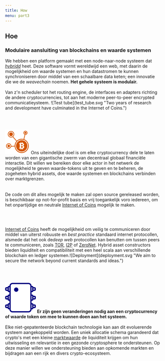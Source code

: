 ```yaml
---
title: How
menu: part3
---
```


## Hoe
### Modulaire aansluiting van blockchains en waarde systemen

<span class="column-left">
We hebben een platform gemaakt met een node-naar-node systeem dat <a href="https://github.com/internetofcoins/hybridd" target="_blank"><i>hybridd</i></a> heet. Deze software vormt wereldwijd een web, met daarin de mogelijkheid om waarde systemen en hun datastromen te kunnen synchroniseren door middel van een schaalbare data keten; een innovatie die we de <i>weavechain</i> noemen. <b>Het gehele systeem is modulair.</b><br><br> Van z'n scheduler tot het routing engine, de interfaces en adapters richting de andere cryptocurrencies, tot aan het moderne peer-to-peer encrypted communicatieysteem.
</span><span class="column-right small" style="height: 12em;">![Test tube](test_tube.svg "Two years of research and development have culminated in the Internet of Coins.")</span>

<br><br>

<span class="column-left small" style="height: 15em;">![Bitcoin network](bitcoin_network.svg "We have taken the solid development and resilience of Bitcoin as an example.")</span><span class="column-right">
Ons uiteindelijke doel is om elke cryptocurrency dele te laten worden van een gigantische zwerm van decentraal globaal financiële interactie. Dit willen we bereiken door elke actor in het netwerk de mogelijkheid te geven waarde-tokens uit te geven en te beheren, de zogeheten hybrid assets, doe waarde systemen en blockchains verbinden over marktgrenzen.<br><br><br> De code om dit alles mogelijk te maken zal open source gereleased worden, is beschikbaar op not-for-profit basis en vrij toegankelijk voro iedereen, om het onpartijdige en neutrale <a href="https://internetofcoins.org" target="_blank">Internet of Coins</a> mogelijk te maken.

<br><br>

<span class="column-left">
<a href="https://internetofcoins.org" target="_blank">Internet of Coins</a> heeft de mogelijkheid om veilig te communiceren door middel van uiterst robuuste en <i>best practice</i> standaard internet protocollen, alsmede dat het ook de<i>deep web</i> protocollen kan benutten om tussen peers te communiceren, zoals <a href="https://www.torproject.org/" target="_blank">TOR</a>, <a href="https://geti2p.net/" target="_blank">I2P</a> of <a href="https://zeronet.io/" target="_blank">ZeroNet</a>. Hybrid asset constructors bieden liquiditeit en compatibiliteit met een heel scala aan verschillende blockchain en ledger systemen.</span><span class="column-right small" style="height: 9em;">![Deployment](deployment.svg "We aim to secure the network beyond current standards and ideas.")</span>

<br><br>

<span class="column-left small" style="height: 10em;">![Integrated circuit](integrated_circuit.svg "Everyone is free to connect to Internet of Coins hybrid nodes.")</span><span class="column-right">
<b>Er zijn geen veranderingen nodig aan een cryptocurrency of waarde token om mee te kunnen doen aan het systeem.</b><br><br>Elke niet-gepatenteerde blockchain technologie kan aan dit evoluerende systeem aangekoppeld worden. Een uniek allocatie schema garandeerd dat crypto's met een kleine <a href="http://coinmarketcap.com/" target="_blank">marktwaarde</a> de liquiditeit krijgen om hun uitwisseling en relevantie in een gezonde cryptosphere te ondersteunen. Op deze manier willen we ondersteuning bieden aan opkomende markten en bijdragen aan een rijk en divers crypto-ecosysteem.
